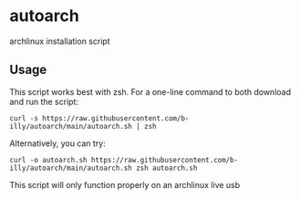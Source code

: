 # autoarch
archlinux installation script

## Usage

This script works best with zsh.
For a one-line command to both download and run the script:

`curl -s https://raw.githubusercontent.com/b-illy/autoarch/main/autoarch.sh | zsh`

Alternatively, you can try:

`curl -o autoarch.sh https://raw.githubusercontent.com/b-illy/autoarch/main/autoarch.sh
zsh autoarch.sh`

This script will only function properly on an archlinux live usb
